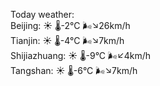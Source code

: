 Today weather:  
Beijing: ☀️   🌡️-2°C 🌬️↘26km/h  
Tianjin: ☀️   🌡️-4°C 🌬️↘7km/h  
Shijiazhuang: ☀️   🌡️-9°C 🌬️↙4km/h  
Tangshan: ☀️   🌡️-6°C 🌬️↘7km/h  
